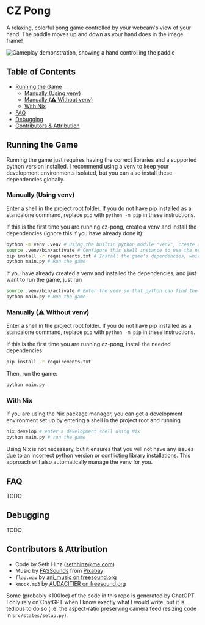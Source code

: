 # CZ Pong
A relaxing, colorful pong game controlled by your webcam's view of your hand. The paddle moves up and down as your hand does in the image frame!

![Gameplay demonstration, showing a hand controlling the paddle](https://s9.gifyu.com/images/SUzCG.gif)

## Table of Contents
- [Running the Game](#running-the-game)
  - [Manually (Using venv)](#manually-using-venv)
  - [Manually (⚠️ Without venv)](#manually-️-without-venv)
  - [With Nix](#with-nix)
- [FAQ](#faq)
- [Debugging](#debugging)
- [Contributors & Attribution](#contributors--attribution)

## Running the Game
Running the game just requires having the correct libraries and a supported python version installed. I recommend using a venv to keep your development environments isolated, but you can also install these dependencies globally.
### Manually (Using venv)
Enter a shell in the project root folder. If you do not have pip installed as a standalone command, replace `pip` with
`python -m pip` in these instructions.

If this is the first time you are running cz-pong, create a venv and install
the dependencies (ignore this if you have already done it):
```sh
python -m venv .venv # Using the builtin python module "venv", create a virtual environment at ~/.venv.
source .venv/bin/activate # Configure this shell instance to use the new venv
pip install -r requirements.txt # Install the game's dependencies, which are listed in the file `requirements.txt`
python main.py # Run the game
```

If you have already created a venv and installed the dependencies, and just want to run the game, just run
```sh
source .venv/bin/activate # Enter the venv so that python can find the game's dependencies
python main.py # Run the game
```

### Manually (⚠️ Without venv)
Enter a shell in the project root folder. If you do not have pip installed as a standalone command, replace `pip` with
`python -m pip` in these instructions.

If this is the first time you are running cz-pong, install the needed dependencies:
```sh
pip install -r requirements.txt
```

Then, run the game:
```sh
python main.py
```

### With Nix
If you are using the Nix package manager, you can get a development environment set up by entering a shell
in the project root and running
```sh
nix develop # enter a development shell using Nix
python main.py # run the game
```

Using Nix is not necessary, but it ensures that you will not have any issues due to an incorrect python version
or conflicting library installations. This approach will also automatically manage the venv for you.

## FAQ
TODO

## Debugging
TODO

## Contributors & Attribution
- Code by Seth Hinz ([sethhinz@me.com](mailto:sethhinz@me.com))
- Music by [FASSounds](https://pixabay.com/users/fassounds-3433550/?utm_source=link-attribution&utm_medium=referral&utm_campaign=music&utm_content=112191) from [Pixabay](https://pixabay.com//?utm_source=link-attribution&utm_medium=referral&utm_campaign=music&utm_content=112191)
- `flap.wav` by [ani_music on freesound.org](https://freesound.org/people/ani_music/sounds/244982/)
- `knock.mp3` by [AUDACITIER on freesound.org](https://freesound.org/people/AUDACITIER/sounds/625687/)

Some (probably <100loc) of the code in this repo is generated by ChatGPT. I only rely on ChatGPT when I know exactly what I
would write, but it is tedious to do so (i.e. the aspect-ratio preserving camera feed resizing code in `src/states/setup.py`).
